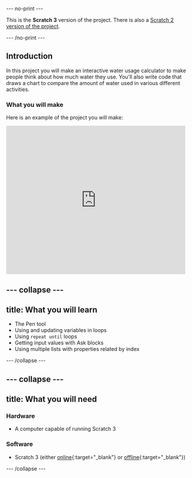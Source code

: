 --- no-print ---

This is the **Scratch 3** version of the project. There is also a [Scratch 2 version of the project](https://projects.raspberrypi.org/en/projects/cd-sebento-scratch-2-scratch2).

--- /no-print ---

## Introduction

In this project you will make an interactive water usage calculator to make people think about how much water they use. You'll also write code that draws a chart to compare the amount of water used in various different activities.

### What you will make

Here is an example of the project you will make:

<div class="scratch-preview">
  <iframe allowtransparency="true" width="485" height="402" src="https://scratch.mit.edu/projects/embed/218035688/?autostart=false" frameborder="0"></iframe>
</div>

--- collapse ---
---
title: What you will learn
---

+ The Pen tool
+ Using and updating variables in loops
+ Using `repeat until` loops
+ Getting input values with Ask blocks
+ Using multiple lists with properties related by index

--- /collapse ---

--- collapse ---
---
title: What you will need
---

### Hardware

+ A computer capable of running Scratch 3

### Software

+ Scratch 3 (either [online](https://scratch.mit.edu/projects/editor/){:target="_blank"} or [offline](https://scratch.mit.edu/download/){:target="_blank"})

--- /collapse ---
